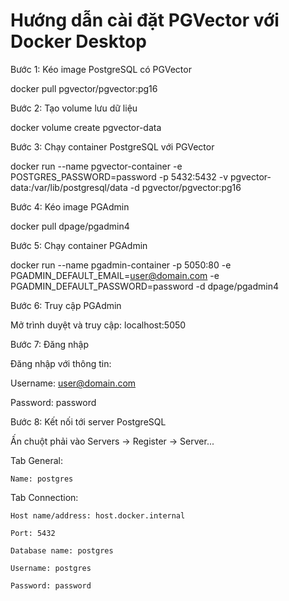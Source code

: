 # Hướng dẫn cài đặt PGVector với Docker Desktop


Bước 1: Kéo image PostgreSQL có PGVector

docker pull pgvector/pgvector:pg16

Bước 2: Tạo volume lưu dữ liệu

docker volume create pgvector-data

Bước 3: Chạy container PostgreSQL với PGVector

docker run --name pgvector-container -e POSTGRES_PASSWORD=password -p 5432:5432 -v pgvector-data:/var/lib/postgresql/data -d pgvector/pgvector:pg16

Bước 4: Kéo image PGAdmin

docker pull dpage/pgadmin4

Bước 5: Chạy container PGAdmin

docker run --name pgadmin-container -p 5050:80 -e PGADMIN_DEFAULT_EMAIL=user@domain.com -e PGADMIN_DEFAULT_PASSWORD=password -d dpage/pgadmin4

Bước 6: Truy cập PGAdmin

Mở trình duyệt và truy cập:
localhost:5050

Bước 7: Đăng nhập

Đăng nhập với thông tin:

Username: user@domain.com

Password: password

Bước 8: Kết nối tới server PostgreSQL

Ấn chuột phải vào Servers -> Register -> Server...

  Tab General:
  
    Name: postgres
  
  Tab Connection:
  
    Host name/address: host.docker.internal
    
    Port: 5432
    
    Database name: postgres
    
    Username: postgres
    
    Password: password
